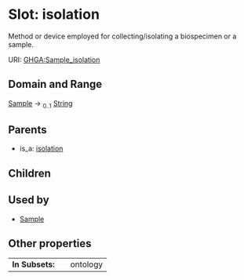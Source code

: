 
# Slot: isolation


Method or device employed for collecting/isolating a biospecimen or a sample.

URI: [GHGA:Sample_isolation](https://w3id.org/GHGA/Sample_isolation)


## Domain and Range

[Sample](Sample.md) &#8594;  <sub>0..1</sub> [String](types/String.md)

## Parents

 *  is_a: [isolation](isolation.md)

## Children


## Used by

 * [Sample](Sample.md)

## Other properties

|  |  |  |
| --- | --- | --- |
| **In Subsets:** | | ontology |

